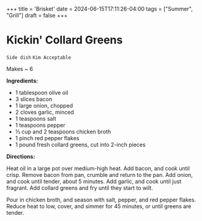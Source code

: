 +++
title = 'Brisket'
date = 2024-06-15T17:11:26-04:00
tags = ["Summer", "Grill"]
draft = false
+++
# Kickin' Collard Greens

`Side dish` `Kim Acceptable`

Makes ~ 6

**Ingredients:**

- 1 tablespoon olive oil
- 3 slices bacon
- 1 large onion, chopped
- 2 cloves garlic, minced
- 1 teaspoons salt
- 1 teaspoons pepper
- ⅓ cup and 2 teaspoons chicken broth
- 1 pinch red pepper flakes
- 1 pound fresh collard greens, cut into 2-inch pieces

**Directions:**

Heat oil in a large pot over medium-high heat. Add bacon, and cook until crisp. Remove bacon from pan, crumble and return to the pan. Add onion, and cook until tender, about 5 minutes. Add garlic, and cook until just fragrant. Add collard greens and fry until they start to wilt.

Pour in chicken broth, and season with salt, pepper, and red pepper flakes. Reduce heat to low, cover, and simmer for 45 minutes, or until greens are tender.
